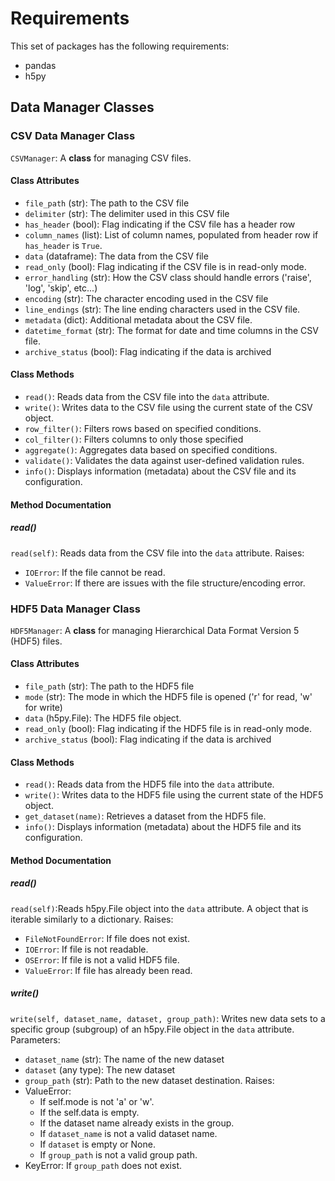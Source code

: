 # Requirements

This set of packages has the following requirements:
- pandas
- h5py

## Data Manager Classes
### CSV Data Manager Class
`CSVManager`: A **class** for managing CSV files.
#### Class Attributes
- `file_path` (str): The path to the CSV file
- `delimiter` (str): The delimiter used in this CSV file
- `has_header` (bool): Flag indicating if the CSV file has a header row
- `column_names` (list): List of column names, populated from header row if `has_header` is `True`.
- `data` (dataframe): The data from the CSV file
- `read_only` (bool): Flag indicating if the CSV file is in read-only mode.
- `error_handling` (str): How the CSV class should handle errors ('raise', 'log', 'skip', etc...)
- `encoding` (str): The character encoding used in the CSV file
- `line_endings` (str): The line ending characters used in the CSV file.
- `metadata` (dict): Additional metadata about the CSV file.
- `datetime_format` (str): The format for date and time columns in the CSV file.
- `archive_status` (bool): Flag indicating if the data is archived

#### Class Methods
- `read()`: Reads data from the CSV file into the `data` attribute. 
- `write()`: Writes data to the CSV file using the current state of the CSV object. 
- `row_filter()`: Filters rows based on specified conditions. 
- `col_filter()`: Filters columns to only those specified
- `aggregate()`: Aggregates data based on specified conditions. 
- `validate()`: Validates the data against user-defined validation rules.
- `info()`: Displays information (metadata) about the CSV file and its configuration.

#### Method Documentation
##### read()
`read(self)`: Reads data from the CSV file into the `data` attribute.
Raises: 
- `IOError`: If the file cannot be read.
- `ValueError`: If there are issues with the file structure/encoding error.

### HDF5 Data Manager Class

`HDF5Manager`: A **class** for managing Hierarchical Data Format Version 5 (HDF5)  files.

#### Class Attributes 
- `file_path` (str): The path to the HDF5 file
- `mode` (str): The mode in which the HDF5 file is opened ('r' for read, 'w' for write)
- `data` (h5py.File): The HDF5 file object.
- `read_only` (bool): Flag indicating if the HDF5 file is in read-only mode.
- `archive_status` (bool): Flag indicating if the data is archived

#### Class Methods
- `read()`: Reads data from the HDF5 file into the `data` attribute. 
- `write()`: Writes data to the HDF5 file using the current state of the HDF5 object. 
- `get_dataset(name)`: Retrieves a dataset from the HDF5 file.
- `info()`: Displays information (metadata) about the HDF5 file and its configuration.

#### Method Documentation
##### read()
`read(self)`:Reads h5py.File object into the `data` attribute. A object that is iterable similarly to a dictionary.
Raises:
- `FileNotFoundError`: If file does not exist.
- `IOError`: If file is not readable.
- `OSError`: If file is not a valid HDF5 file.
- `ValueError`: If file has already been read.

##### write()
`write(self, dataset_name, dataset, group_path)`: Writes new data sets to a specific group (subgroup) of an h5py.File object in the `data` attribute.
Parameters:
- `dataset_name` (str): The name of the new dataset
- `dataset` (any type): The new dataset
- `group_path` (str): Path to the new dataset destination.
Raises:
- ValueError:
    - If self.mode is not 'a' or 'w'.
    - If the self.data is empty.
    - If the dataset name already exists in the group.
    - If `dataset_name` is not a valid dataset name.
    - If `dataset` is empty or None.
    - If `group_path` is not a valid group path.
- KeyError: If `group_path` does not exist.
